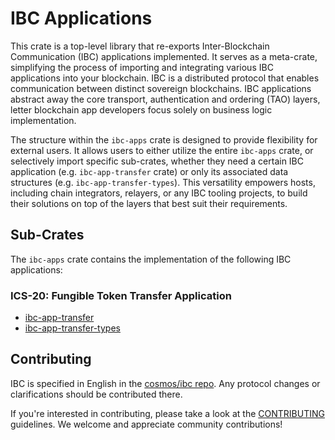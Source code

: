 # IBC Applications

This crate is a top-level library that re-exports Inter-Blockchain Communication
(IBC) applications implemented. It serves as a meta-crate, simplifying the
process of importing and integrating various IBC applications into your
blockchain. IBC is a distributed protocol that enables communication between
distinct sovereign blockchains. IBC applications abstract away the core
transport, authentication and ordering (TAO) layers, letter blockchain app
developers focus solely on business logic implementation.

The structure within the `ibc-apps` crate is designed to provide flexibility for
external users. It allows users to either utilize the entire `ibc-apps` crate,
or selectively import specific sub-crates, whether they need a certain IBC
application (e.g. `ibc-app-transfer` crate) or only its associated data
structures (e.g. `ibc-app-transfer-types`). This versatility empowers hosts,
including chain integrators, relayers, or any IBC tooling projects, to build
their solutions on top of the layers that best suit their requirements.

## Sub-Crates

The `ibc-apps` crate contains the implementation of the following IBC
applications:

### ICS-20: Fungible Token Transfer Application

- [ibc-app-transfer](./../ibc-apps/ics20-transfer)
- [ibc-app-transfer-types](./../ibc-apps/ics20-transfer/types)

## Contributing

IBC is specified in English in the [cosmos/ibc
repo](https://github.com/cosmos/ibc). Any protocol changes or clarifications
should be contributed there.

If you're interested in contributing, please take a look at the
[CONTRIBUTING](./../../CONTRIBUTING.md) guidelines. We welcome and appreciate
community contributions!

